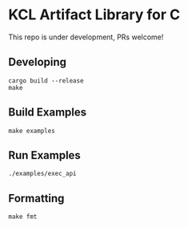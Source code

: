 # KCL Artifact Library for C

This repo is under development, PRs welcome!

## Developing

```shell
cargo build --release
make
```

## Build Examples

```shell
make examples
```

## Run Examples

```shell
./examples/exec_api
```

## Formatting

```shell
make fmt
```
